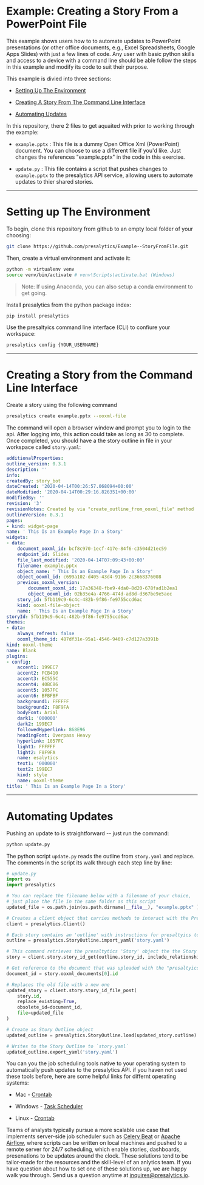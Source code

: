 # Example: Creating a Story From a PowerPoint File

This example shows users how to to automate updates to PowerPoint presentations (or other office documents, e.g., Excel Spreadsheets, Google Apps Slides) with just a few lines of code.  Any user with basic python skills and access to a device with a command line should be able follow the steps in this example and modify its code to suit their purpose.



This example is divied into three sections:

* [Setting Up The Environment](#Setting)

* [Creating A Story From The Command Line Interface](#creating)

* [Automating Updates](#Automating)

In this repository, there 2 files to get aquaited with prior to working through the example:

* `example.pptx` : This file is a dummy Open Office Xml (PowerPoint) document.  You can choose to use a different file if you'd like.  Just changes the references "example.pptx" in the code in this exercise.

* `update.py` : This file contains a script that pushes changes to `example.pptx` to the presalytics API service, allowing users to automate updates to thier shared stories.

---

# Setting up The Environment

To begin, clone this repository from github to an empty local folder of your choosing:

~~~~bash
git clone https://github.com/presalytics/Example--StoryFromFile.git
~~~~

Then, create a virtual environment and activate it:

~~~~bash
python -m virtualenv venv
source venv/bin/activate # venv\Scripts\activate.bat (Windows)
~~~~
> Note: If using Anaconda, you can also setup a conda environment to get going.


Install presalytics from the python package index:

~~~~bash
pip install presalytics
~~~~

Use the presaltyics command line interface (CLI) to confiure your workspace:

~~~~bash
presalytics config {YOUR_USERNAME}
~~~~

---

# Creating a Story from the Command Line Interface

Create a story using the following command

~~~~bash
presalytics create example.pptx --ooxml-file
~~~~

The command will open a browser window and prompt you to login to the api. After logging into, this action could take as long as 30 to complete.  Once completed, you should have a the story outline in file in your workspace called `story.yaml`:

~~~~yaml
additionalProperties:
outline_version: 0.3.1
description: ''
info:
createdBy: story_bot
dateCreated: '2020-04-14T00:26:57.068094+00:00'
dateModified: '2020-04-14T00:29:16.826351+00:00'
modifiedBy: ''
revision: '3'
revisionNotes: Created by via "create_outline_from_ooxml_file" method
outlineVersion: 0.3.1
pages:
- kind: widget-page
name: ' This Is an Example Page In a Story'
widgets:
- data:
    document_ooxml_id: bcf8c970-1ecf-417e-84f6-c3504d21ec59
    endpoint_id: Slides
    file_last_modified: '2020-04-14T07:09:43+00:00'
    filename: example.pptx
    object_name: ' This Is an Example Page In a Story'
    object_ooxml_id: c699a102-d405-43d4-91b6-2c3668376008
    previous_ooxml_version:
        document_ooxml_id: 17a36348-fbe9-4da0-8d20-678fad1b2ea1
        object_ooxml_id: 02b35e4a-4766-474d-ad8d-d367be9e5aec
    story_id: 5fb119c9-6c4c-482b-9f86-fe9755ccd6ac
    kind: ooxml-file-object
    name: ' This Is an Example Page In a Story'
storyId: 5fb119c9-6c4c-482b-9f86-fe9755ccd6ac
themes:
- data:
    always_refresh: false
    ooxml_theme_id: 487df31e-95a1-4546-9469-c7d127a3391b
kind: ooxml-theme
name: Blank
plugins:
- config:
    accent1: 199EC7
    accent2: FCB410
    accent3: EC555C
    accent4: 40BC86
    accent5: 1057FC
    accent6: BFBFBF
    background1: FFFFFF
    background2: F8F9FA
    bodyFont: Arial
    dark1: '000000'
    dark2: 199EC7
    followedHyperlink: 868E96
    headingFont: Overpass Heavy
    hyperlink: 1057FC
    light1: FFFFFF
    light2: F8F9FA
    name: esalytics
    text1: '000000'
    text2: 199EC7
    kind: style
    name: ooxml-theme
title: ' This Is an Example Page In a Story'
~~~~


---

# Automating Updates


Pushing an update to is straightforward -- just run the command:
   
~~~bash
python update.py
~~~~

The python script `update.py` reads the outline from `story.yaml` and replace.  The comments in the script its walk through each step line by line:

~~~~python
# update.py
import os
import presalytics

# You can replace the filename below with a filename of your choice,
# just place the file in the same folder as this script
updated_file = os.path.join(os.path.dirname(__file__), "example.pptx" )

# Creates a client object that carries methods to interact with the Presalytics API
client = presalytics.Client()

# Each story contains an 'outline' with instructions for presaltyics to
outline = presalytics.StoryOutline.import_yaml('story.yaml')

# This command retrieves the presaltytics 'Story' object the the Story API
story = client.story.story_id_get(outline.story_id, include_relationships=True)

# Get reference to the document that was uploaded with the "presaltyics create Example2.pptx --ooxml-file" command
document_id = story.ooxml_documents[0].id

# Replaces the old file with a new one
updated_story = client.story.story_id_file_post(
    story.id, 
    replace_existing=True, 
    obsolete_id=document_id,
    file=updated_file
)

# Create as Story Outline object
updated_outline = presalytics.StoryOutline.load(updated_story.outline)

# Writes to the Story Outline to `story.yaml`
updated_outline.export_yaml('story.yaml')
~~~~

You can you the job scheduling tools native to your operating system to automatically push updates to the presalytics API.  if you haven not used these tools before, here are some helpful links for differnt operating systems:

* Mac - [Crontab](https://medium.com/better-programming/https-medium-com-ratik96-scheduling-jobs-with-crontab-on-macos-add5a8b26c30)

* Windows - [Task Scheduler](https://towardsdatascience.com/automate-your-python-scripts-with-task-scheduler-661d0a40b279)

* Linux - [Crontab](https://opensource.com/article/17/11/how-use-cron-linux)

Teams of analysts typically pursue a more scalable use case that implements server-side job scheduler such as [Celery Beat](https://docs.celeryproject.org/en/latest/userguide/periodic-tasks.html) or [Apache Airflow](https://airflow.apache.org/), where scripts can be written on local machines and pushed to a remote server for 24/7 scheduling, which enable stories, dashboards, presenations to be updates around the clock.  These solutions tend to be tailor-made for the resources and the skill-level of an anlytics team.   If you have question about how to set one of these solutions up, we are happy walk you through.  Send us a question anytime at [inquires@presalytics.io](mailto:inquires@presalytics.io).



